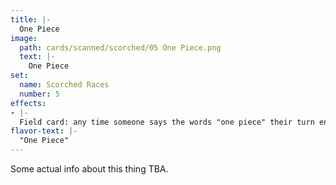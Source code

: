 ```yaml
---
title: |-
  One Piece
image: 
  path: cards/scanned/scorched/05 One Piece.png
  text: |-
    One Piece
set:
  name: Scorched Races
  number: 5
effects: 
- |-
  Field card: any time someone says the words "one piece" their turn ends.
flavor-text: |-
  "One Piece"
---
```

Some actual info about this thing TBA.
